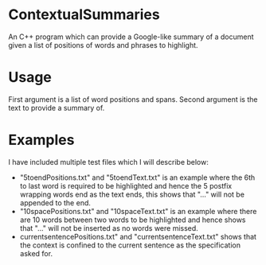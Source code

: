 # ContextualSummaries
An C++ program which can provide a Google-like summary of a document given a list of positions of words and phrases to highlight.

# Usage
First argument is a list of word positions and spans.
Second argument is the text to provide a summary of.

# Examples
I have included multiple test files which I will describe below:
- "5toendPositions.txt" and "5toendText.txt" is an example where the 6th to last word is required to be highlighted and hence the 5 postfix wrapping words end as the text ends, this shows that "..." will not be appended to the end.
- "10spacePositions.txt" and "10spaceText.txt" is an example where there are 10 words between two words to be highlighted and hence shows that "..." will not be inserted as no words were missed.
- currentsentencePositions.txt" and "currentsentenceText.txt" shows that the context is confined to the current sentence as the specification asked for.
